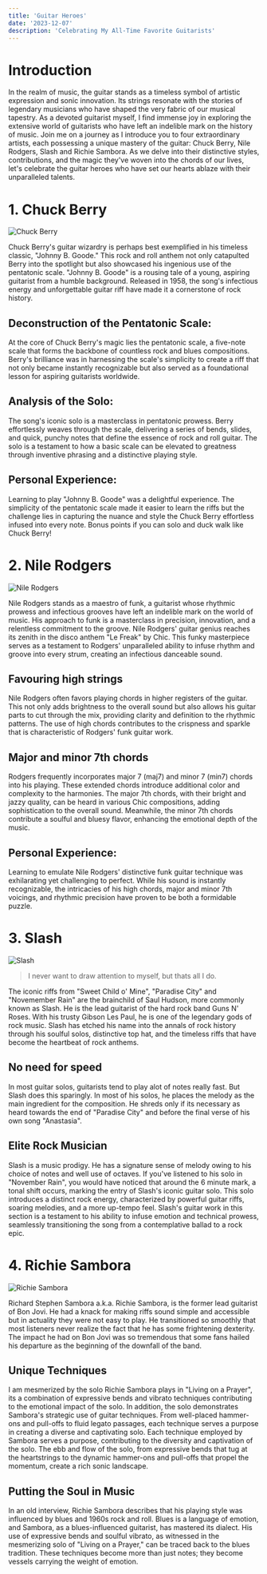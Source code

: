 ```yaml
---
title: 'Guitar Heroes'
date: '2023-12-07'
description: 'Celebrating My All-Time Favorite Guitarists'
---
```


# Introduction
In the realm of music, the guitar stands as a timeless symbol of artistic expression and sonic innovation. Its strings resonate with the stories of legendary musicians who have shaped the very fabric of our musical tapestry. As a devoted guitarist myself, I find immense joy in exploring the extensive world of guitarists who have left an indelible mark on the history of music. Join me on a journey as I introduce you to four extraordinary artists, each possessing a unique mastery of the guitar: Chuck Berry, Nile Rodgers, Slash and Richie Sambora. As we delve into their distinctive styles, contributions, and the magic they've woven into the chords of our lives, let's celebrate the guitar heroes who have set our hearts ablaze with their unparalleled talents.

# 1. Chuck Berry

![Chuck Berry](/images/blog/guitar-heroes/chuck-berry.webp)

Chuck Berry's guitar wizardry is perhaps best exemplified in his timeless classic, "Johnny B. Goode." This rock and roll anthem not only catapulted Berry into the spotlight but also showcased his ingenious use of the pentatonic scale. "Johnny B. Goode" is a rousing tale of a young, aspiring guitarist from a humble background. Released in 1958, the song's infectious energy and unforgettable guitar riff have made it a cornerstone of rock history.

## Deconstruction of the Pentatonic Scale:
At the core of Chuck Berry's magic lies the pentatonic scale, a five-note scale that forms the backbone of countless rock and blues compositions. Berry's brilliance was in harnessing the scale's simplicity to create a riff that not only became instantly recognizable but also served as a foundational lesson for aspiring guitarists worldwide.

## Analysis of the Solo:
The song's iconic solo is a masterclass in pentatonic prowess. Berry effortlessly weaves through the scale, delivering a series of bends, slides, and quick, punchy notes that define the essence of rock and roll guitar. The solo is a testament to how a basic scale can be elevated to greatness through inventive phrasing and a distinctive playing style.

## Personal Experience:
Learning to play "Johnny B. Goode" was a delightful experience. The simplicity of the pentatonic scale made it easier to learn the riffs but the challenge lies in capturing the nuance and style the Chuck Berry effortless infused into every note. Bonus points if you can solo and duck walk like Chuck Berry!

# 2. Nile Rodgers

![Nile Rodgers](/images/blog/guitar-heroes/nile-rodgers.jpeg)

Nile Rodgers stands as a maestro of funk, a guitarist whose rhythmic prowess and infectious grooves have left an indelible mark on the world of music. His approach to funk is a masterclass in precision, innovation, and a relentless commitment to the groove. Nile Rodgers' guitar genius reaches its zenith in the disco anthem "Le Freak" by Chic. This funky masterpiece serves as a testament to Rodgers' unparalleled ability to infuse rhythm and groove into every strum, creating an infectious danceable sound.

## Favouring high strings
Nile Rodgers often favors playing chords in higher registers of the guitar. This not only adds brightness to the overall sound but also allows his guitar parts to cut through the mix, providing clarity and definition to the rhythmic patterns. The use of high chords contributes to the crispness and sparkle that is characteristic of Rodgers' funk guitar work.

## Major and minor 7th chords
Rodgers frequently incorporates major 7 (maj7) and minor 7 (min7) chords into his playing. These extended chords introduce additional color and complexity to the harmonies. The major 7th chords, with their bright and jazzy quality, can be heard in various Chic compositions, adding sophistication to the overall sound. Meanwhile, the minor 7th chords contribute a soulful and bluesy flavor, enhancing the emotional depth of the music.

## Personal Experience:
Learning to emulate Nile Rodgers' distinctive funk guitar technique was exhilarating yet challenging to perfect. While his sound is instantly recognizable, the intricacies of his high chords, major and minor 7th voicings, and rhythmic precision have proven to be both a formidable puzzle.

# 3. Slash
![Slash](/images/blog/guitar-heroes/slash.jpeg)
> I never want to draw attention to myself, but thats all I do.

The iconic riffs from "Sweet Child o' Mine", "Paradise City" and "Novemember Rain" are the brainchild of Saul Hudson, more commonly known as Slash. He is the lead guitarist of the hard rock band Guns N' Roses. With his trusty Gibson Les Paul, he is one of the legendary gods of rock music. Slash has etched his name into the annals of rock history through his soulful solos, distinctive top hat, and the timeless riffs that have become the heartbeat of rock anthems.

## No need for speed
In most guitar solos, guitarists tend to play alot of notes really fast. But Slash does this sparingly. In most of his solos, he places the melody as the main ingredient for the composition. He shreds only if its necessary as heard towards the end of "Paradise City" and before the final verse of his own song "Anastasia". 

## Elite Rock Musician
Slash is a music prodigy. He has a signature sense of melody owing to his choice of notes and well use of octaves. If you've listened to his solo in "November Rain", you would have noticed that around the 6 minute mark, a tonal shift occurs, marking the entry of Slash's iconic guitar solo. This solo introduces a distinct rock energy, characterized by powerful guitar riffs, soaring melodies, and a more up-tempo feel.
Slash's guitar work in this section is a testament to his ability to infuse emotion and technical prowess, seamlessly transitioning the song from a contemplative ballad to a rock epic.

# 4. Richie Sambora
![Richie Sambora](/images/blog/guitar-heroes/richie-sambora.jpeg)

Richard Stephen Sambora a.k.a. Richie Sambora, is the former lead guitarist of Bon Jovi. He had a knack for making riffs sound simple and accessible but in actuality they were not easy to play. He transitioned so smoothly that most listeners never realize the fact that he has some frightening dexterity. The impact he had on Bon Jovi was so tremendous that some fans hailed his departure as the beginning of the downfall of the band.

## Unique Techniques
I am mesmerized by the solo Richie Sambora plays in "Living on a Prayer", its a combination of expressive bends and vibrato techniques contributing to the emotional impact of the solo. In addition, the solo demonstrates Sambora's strategic use of guitar techniques. From well-placed hammer-ons and pull-offs to fluid legato passages, each technique serves a purpose in creating a diverse and captivating solo. Each technique employed by Sambora serves a purpose, contributing to the diversity and captivation of the solo. The ebb and flow of the solo, from expressive bends that tug at the heartstrings to the dynamic hammer-ons and pull-offs that propel the momentum, create a rich sonic landscape.

## Putting the Soul in Music
In an old interview, Richie Sambora describes that his playing style was influenced by blues and 1960s rock and roll. Blues is a language of emotion, and Sambora, as a blues-influenced guitarist, has mastered its dialect. His use of expressive bends and soulful vibrato, as witnessed in the mesmerizing solo of "Living on a Prayer," can be traced back to the blues tradition. These techniques become more than just notes; they become vessels carrying the weight of emotion.